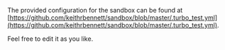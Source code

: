 The provided configuration for the sandbox can be found at [https://github.com/keithrbennett/sandbox/blob/master/.turbo_test.yml](https://github.com/keithrbennett/sandbox/blob/master/.turbo_test.yml).

Feel free to edit it as you like.
